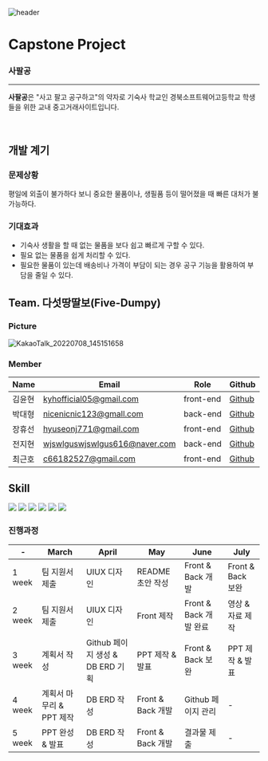 ![header](https://capsule-render.vercel.app/api?type=waving&color=auto&height=300&section=header&text=welcome&fontSize=90&animation=fadeIn&fontAlignY=38&desc=Five%20Dumpy%20README&descAlignY=51&descAlign=62)

# Capstone Project
### 사팔공
---

**사팔공**은 "사고 팔고 공구하고"의 약자로 기숙사 학교인 경북소프트웨어고등학교 학생들을 위한 교내 중고거래사이트입니다.

<br />

## 개발 계기

### 문제상황
평일에 외출이 불가하다 보니 중요한 물품이나, 생필품 등이 떨어졌을 때 빠른 대처가 불가능하다.

### 기대효과
 + 기숙사 생활을 할 때 없는 물품을 보다 쉽고 빠르게 구할 수 있다.
 + 필요 없는 물품을 쉽게 처리할 수 있다.
 + 필요한 물품이 있는데 배송비나 가격이 부담이 되는 경우 공구 기능을 활용하여 부담을 줄일 수 있다.

## Team. 다섯땅딸보(Five-Dumpy)

### Picture

![KakaoTalk_20220708_145151658](https://user-images.githubusercontent.com/92522544/178093497-3589346f-0ffe-48b7-8d14-9790a3ca7064.jpg)

### Member
| Name | Email | Role | Github |
| ------ | ------ | ------ | ------ |
| 김윤현 | kyhofficial05@gmail.com | front-end | [Github](https://github.com/KYH-code) |
| 박대형 | nicenicnic123@gmall.com | back-end | [Github](https://github.com/eoguddl) |
| 장휴선 | hyuseonj771@gmail.com | front-end | [Github](https://github.com/Rongtutu) |
| 전지현 | wjswlguswjswlgus616@naver.com | back-end | [Github](https://github.com/jihyeon0616) |
| 최근호 | c66182527@gmail.com | front-end | [Github](https://www.github.com/cghsuw256) |

## Skill

<a href="https://html.com/" target="_blank"><img src="https://img.shields.io/badge/html-E34F26?style=for-the-badge&logo=html5&logoColor=white"></a>
<a href="https://www.w3.org/Style/CSS/Overview.en.html" target="_blank"><img src="https://img.shields.io/badge/css-1572B6?style=for-the-badge&logo=css3&logoColor=white"></a>
<a href="https://www.javascript.com/" target="_blank"><img src="https://img.shields.io/badge/javascript-F7DF1E?style=for-the-badge&logo=javascript&logoColor=black"></a>
<a href="https://spring.io/projects/spring-boot" target="_blank"><img src="https://img.shields.io/badge/SpringBoot-6DB33F?style=for-the-badge&logo=SpringBoot&logoColor=white"></a>
<a href="" target="_blank"><img src="https://img.shields.io/badge/JAVA-ff0000?style=for-the-badge&logo=CoffeeScript&logoColor=white"></a>
<a href="https://www.thymeleaf.org/" target="_blank"><img src="https://img.shields.io/badge/Thymeleaf-007396?style=for-the-badge&logo=Thymeleaf&logoColor=white"></a>

### 진행과정

| - | March | April | May | June | July |
| ------ | ------ | ------ | ------ | ------ | ------ |
| 1 week | 팀 지원서 제출 | UIUX 디자인 | README 초안 작성 | Front & Back 개발 | Front & Back 보완 |
| 2 week | 팀 지원서 제출 | UIUX 디자인 | Front 제작 | Front & Back 개발 완료 | 영상 & 자료 제작 |
| 3 week | 계획서 작성 | Github 페이지 생성 & DB ERD 기획 | PPT 제작 & 발표 | Front & Back 보완 | PPT 제작 & 발표 |
| 4 week | 계획서 마무리 & PPT 제작 | DB ERD 작성 | Front & Back 개발| Github 페이지 관리 | - |
| 5 week | PPT 완성 & 발표 | DB ERD 작성 | Front & Back 개발 | 결과물 제출 | - |

